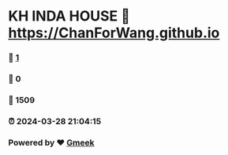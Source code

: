 # KH INDA HOUSE :link: https://ChanForWang.github.io 
### :page_facing_up: [1](https://ChanForWang.github.io/tag.html) 
### :speech_balloon: 0 
### :hibiscus: 1509 
### :alarm_clock: 2024-03-28 21:04:15 
### Powered by :heart: [Gmeek](https://github.com/Meekdai/Gmeek)
